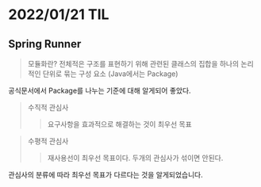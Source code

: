 # 2022/01/21 TIL

## Spring Runner

> 모듈화란? 전체적은 구조를 표현하기 위해 관련된 클래스의 집합을 하나의 논리적인 단위로 묶는 구성 요소 (Java에서는 Package)

공식문서에서 Package를 나누는 기준에 대해 알게되어 좋았다.

> 수직적 관심사
>
> > 요구사항을 효과적으로 해결하는 것이 최우선 목표

> 수평적 관심사
>
> > 재사용선이 최우선 목표이다.
> > 두개의 관심사가 섞이면 안된다.

관심사의 분류에 따라 최우선 목표가 다르다는 것을 알게되었습니다.
